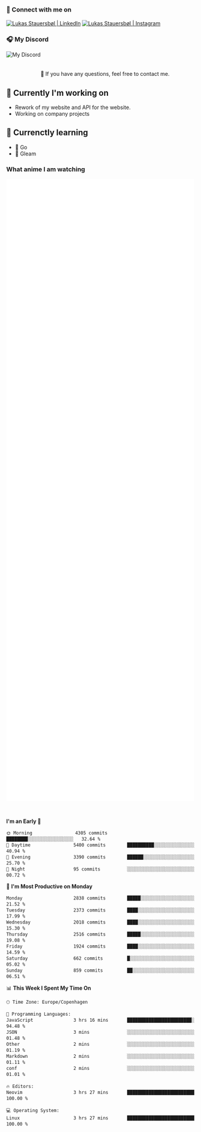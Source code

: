 ### 🔗 Connect with me on
<a href="https://www.instagram.com/lukas_stauersbol" target="_blank"><img align="center" src="https://raw.githubusercontent.com/stauersbol/stauersbol/main/images/instagram.svg" alt="Lukas Stauersbøl | LinkedIn" width="30px"/></a>
<a href="https://www.linkedin.com/in/lukas-stauersbol/" target="_blank"><img align="center" src="https://raw.githubusercontent.com/stauersbol/stauersbol/main/images/linkedin.svg" alt="Lukas Stauersbøl | Instagram" width="30px"/></a>

<p align="center">
 <h3>🎧 My Discord</h3>
 <img align="left" height="55px" src="https://discord.c99.nl/widget/theme-2/147806323323568128.png" alt="My Discord" />
</p>

<br/>
<br/>
<br/>
💬 If you have any questions, feel free to contact me.

## 🔭 Currently I'm working on
- Rework of my website and API for the website.
- Working on company projects
 
## 🌱 Currenctly learning
- 💙 Go
- 💜 Gleam

### What anime I am watching
<a href="https://anilist.co/user/slashiy/" align="center"><img align="center" width="500px" src="metrics.plugin.personal.anilist.svg" /></a>

<br/>

<!--START_SECTION:waka-->
**I'm an Early 🐤** 

```text
🌞 Morning                4305 commits        ████████░░░░░░░░░░░░░░░░░   32.64 % 
🌆 Daytime                5400 commits        ██████████░░░░░░░░░░░░░░░   40.94 % 
🌃 Evening                3390 commits        ██████░░░░░░░░░░░░░░░░░░░   25.70 % 
🌙 Night                  95 commits          ░░░░░░░░░░░░░░░░░░░░░░░░░   00.72 % 
```
📅 **I'm Most Productive on Monday** 

```text
Monday                   2838 commits        █████░░░░░░░░░░░░░░░░░░░░   21.52 % 
Tuesday                  2373 commits        ████░░░░░░░░░░░░░░░░░░░░░   17.99 % 
Wednesday                2018 commits        ████░░░░░░░░░░░░░░░░░░░░░   15.30 % 
Thursday                 2516 commits        █████░░░░░░░░░░░░░░░░░░░░   19.08 % 
Friday                   1924 commits        ████░░░░░░░░░░░░░░░░░░░░░   14.59 % 
Saturday                 662 commits         █░░░░░░░░░░░░░░░░░░░░░░░░   05.02 % 
Sunday                   859 commits         ██░░░░░░░░░░░░░░░░░░░░░░░   06.51 % 
```


📊 **This Week I Spent My Time On** 

```text
🕑︎ Time Zone: Europe/Copenhagen

💬 Programming Languages: 
JavaScript               3 hrs 16 mins       ████████████████████████░   94.48 % 
JSON                     3 mins              ░░░░░░░░░░░░░░░░░░░░░░░░░   01.48 % 
Other                    2 mins              ░░░░░░░░░░░░░░░░░░░░░░░░░   01.19 % 
Markdown                 2 mins              ░░░░░░░░░░░░░░░░░░░░░░░░░   01.11 % 
conf                     2 mins              ░░░░░░░░░░░░░░░░░░░░░░░░░   01.01 % 

🔥 Editors: 
Neovim                   3 hrs 27 mins       █████████████████████████   100.00 % 

💻 Operating System: 
Linux                    3 hrs 27 mins       █████████████████████████   100.00 % 
```


<!--END_SECTION:waka-->
